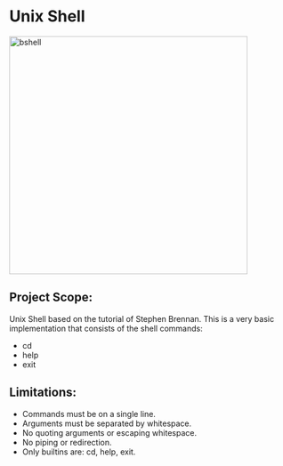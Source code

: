 # Unix Shell

<img width="428" alt="bshell" src="https://github.com/user-attachments/assets/95b5646f-b41b-4598-b773-db922540daf8">

## Project Scope:
Unix Shell based on the tutorial of Stephen Brennan.
This is a very basic implementation that consists of the shell commands:
- cd
- help
- exit

## Limitations:
- Commands must be on a single line.
- Arguments must be separated by whitespace.
- No quoting arguments or escaping whitespace.
- No piping or redirection.
- Only builtins are: cd, help, exit.


